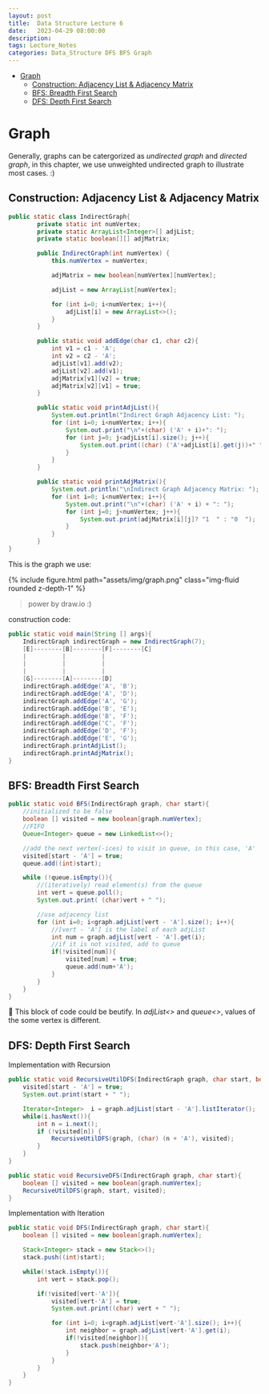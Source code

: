 ```yaml
---
layout: post
title:  Data Structure Lecture 6
date:   2023-04-29 08:00:00
description: 
tags: Lecture_Notes 
categories: Data_Structure DFS BFS Graph
---
```


- [Graph](#graph)
  - [Construction: Adjacency List \& Adjacency Matrix](#construction-adjacency-list--adjacency-matrix)
  - [BFS: Breadth First Search](#bfs-breadth-first-search)
  - [DFS: Depth First Search](#dfs-depth-first-search)

# Graph

Generally, graphs can be catergorized as *undirected graph* and *directed graph*, in this chapter, we use unweighted undirected graph to illustrate most cases. :)

## Construction: Adjacency List & Adjacency Matrix

```java
public static class IndirectGraph{
        private static int numVertex;
        private static ArrayList<Integer>[] adjList;
        private static boolean[][] adjMatrix;

        public IndirectGraph(int numVertex) {
            this.numVertex = numVertex;

            adjMatrix = new boolean[numVertex][numVertex];

            adjList = new ArrayList[numVertex];

            for (int i=0; i<numVertex; i++){
                adjList[i] = new ArrayList<>();
            }
        }

        public static void addEdge(char c1, char c2){
            int v1 = c1 - 'A';
            int v2 = c2 - 'A';
            adjList[v1].add(v2);
            adjList[v2].add(v1);
            adjMatrix[v1][v2] = true;
            adjMatrix[v2][v1] = true;
        }

        public static void printAdjList(){
            System.out.println("Indirect Graph Adjacency List: ");
            for (int i=0; i<numVertex; i++){
                System.out.print("\n"+(char) ('A' + i)+": ");
                for (int j=0; j<adjList[i].size(); j++){
                    System.out.print((char) ('A'+adjList[i].get(j))+" ");
                }
            }
        }

        public static void printAdjMatrix(){
            System.out.println("\nIndirect Graph Adjacency Matrix: ");
            for (int i=0; i<numVertex; i++){
                System.out.print("\n"+(char) ('A' + i) + ": ");
                for (int j=0; j<numVertex; j++){
                    System.out.print(adjMatrix[i][j]? "1  " : "0  ");
                }
            }
        }
}
```

This is the graph we use:

{% include figure.html path="assets/img/graph.png" class="img-fluid rounded z-depth-1" %}

> power by draw.io :)

construction code:

```java
public static void main(String [] args){
    IndirectGraph indirectGraph = new IndirectGraph(7);
    [E]--------[B]--------[F]--------[C]
    |          |          |
    |          |          |
    |          |          |
    [G]--------[A]--------[D]
    indirectGraph.addEdge('A', 'B');
    indirectGraph.addEdge('A', 'D');
    indirectGraph.addEdge('A', 'G');
    indirectGraph.addEdge('B', 'E');
    indirectGraph.addEdge('B', 'F');
    indirectGraph.addEdge('C', 'F');
    indirectGraph.addEdge('D', 'F');
    indirectGraph.addEdge('E', 'G');
    indirectGraph.printAdjList();
    indirectGraph.printAdjMatrix();
}
```

## BFS: Breadth First Search

```java
public static void BFS(IndirectGraph graph, char start){
    //initialized to be false
    boolean [] visited = new boolean[graph.numVertex];
    //FIFO
    Queue<Integer> queue = new LinkedList<>();

    //add the next vertex(-ices) to visit in queue, in this case, 'A'
    visited[start - 'A'] = true;
    queue.add((int)start);

    while (!queue.isEmpty()){
        //(iteratively) read element(s) from the queue
        int vert = queue.poll();
        System.out.print( (char)vert + " ");

        //use adjacency list
        for (int i=0; i<graph.adjList[vert - 'A'].size(); i++){
            //[vert - 'A'] is the label of each adjList
            int num = graph.adjList[vert - 'A'].get(i);
            //if it is not visited, add to queue
            if(!visited[num]){
                visited[num] = true;
                queue.add(num+'A');
            }
        }
    }
}
```

🤔  This block of code could be beutify. In *adjList<>* and *queue<>*, values of the some vertex is different.

## DFS: Depth First Search

Implementation with Recursion

```java
public static void RecursiveUtilDFS(IndirectGraph graph, char start, boolean[] visited){
    visited[start - 'A'] = true;
    System.out.print(start + " ");

    Iterator<Integer>  i = graph.adjList[start - 'A'].listIterator();
    while(i.hasNext()){
        int n = i.next();
        if (!visited[n]) {
            RecursiveUtilDFS(graph, (char) (n + 'A'), visited);
        }
    }
}

public static void RecursiveDFS(IndirectGraph graph, char start){
    boolean [] visited = new boolean[graph.numVertex];
    RecursiveUtilDFS(graph, start, visited);
}
```

Implementation with Iteration

```java
public static void DFS(IndirectGraph graph, char start){
    boolean [] visited = new boolean[graph.numVertex];

    Stack<Integer> stack = new Stack<>();
    stack.push((int)start);

    while(!stack.isEmpty()){
        int vert = stack.pop();

        if(!visited[vert-'A']){
            visited[vert-'A'] = true;
            System.out.print((char) vert + " ");

            for (int i=0; i<graph.adjList[vert-'A'].size(); i++){
                int neighbor = graph.adjList[vert-'A'].get(i);
                if(!visited[neighbor]){
                    stack.push(neighbor+'A');
                }
            }
        }
    }
}
```